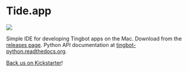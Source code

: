 # Tide.app

![](https://ksr-ugc.imgix.net/assets/004/795/589/5f86f0b07d25ed77630ab07bb22034fe_original.png?v=1446143010&w=680&fit=max&auto=format&lossless=true&s=d1e343beaff1c4d757695532089e3f33)

Simple IDE for developing Tingbot apps on the Mac. Download from the [releases page](http://github.com/tingbot/tide/releases/). Python API documentation at [tingbot-python.readthedocs.org](http://tingbot-python.readthedocs.org/).

[Back us on Kickstarter](https://www.kickstarter.com/projects/744235676/647977615)!
